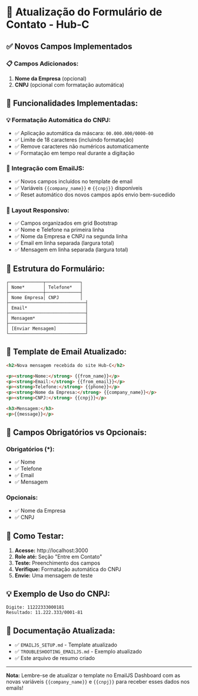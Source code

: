 # 📝 Atualização do Formulário de Contato - Hub-C

## ✅ Novos Campos Implementados

### 📋 Campos Adicionados:
1. **Nome da Empresa** (opcional)
2. **CNPJ** (opcional com formatação automática)

## 🎯 Funcionalidades Implementadas:

### 💡 **Formatação Automática do CNPJ:**
- ✅ Aplicação automática da máscara: `00.000.000/0000-00`
- ✅ Limite de 18 caracteres (incluindo formatação)
- ✅ Remove caracteres não numéricos automaticamente
- ✅ Formatação em tempo real durante a digitação

### 📧 **Integração com EmailJS:**
- ✅ Novos campos incluídos no template de email
- ✅ Variáveis `{{company_name}}` e `{{cnpj}}` disponíveis
- ✅ Reset automático dos novos campos após envio bem-sucedido

### 🎨 **Layout Responsivo:**
- ✅ Campos organizados em grid Bootstrap
- ✅ Nome e Telefone na primeira linha
- ✅ Nome da Empresa e CNPJ na segunda linha
- ✅ Email em linha separada (largura total)
- ✅ Mensagem em linha separada (largura total)

## 📱 Estrutura do Formulário:

```
┌─────────────┬─────────────┐
│ Nome*       │ Telefone*   │
├─────────────┼─────────────┤
│ Nome Empresa│ CNPJ        │
├─────────────────────────────┤
│ Email*                      │
├─────────────────────────────┤
│ Mensagem*                   │
├─────────────────────────────┤
│ [Enviar Mensagem]           │
└─────────────────────────────┘
```

## 🔧 Template de Email Atualizado:

```html
<h2>Nova mensagem recebida do site Hub-C</h2>

<p><strong>Nome:</strong> {{from_name}}</p>
<p><strong>Email:</strong> {{from_email}}</p>
<p><strong>Telefone:</strong> {{phone}}</p>
<p><strong>Nome da Empresa:</strong> {{company_name}}</p>
<p><strong>CNPJ:</strong> {{cnpj}}</p>

<h3>Mensagem:</h3>
<p>{{message}}</p>
```

## 📝 Campos Obrigatórios vs Opcionais:

### Obrigatórios (*):
- ✅ Nome
- ✅ Telefone
- ✅ Email
- ✅ Mensagem

### Opcionais:
- ✅ Nome da Empresa
- ✅ CNPJ

## 🚀 Como Testar:

1. **Acesse:** http://localhost:3000
2. **Role até:** Seção "Entre em Contato"
3. **Teste:** Preenchimento dos campos
4. **Verifique:** Formatação automática do CNPJ
5. **Envie:** Uma mensagem de teste

## 💡 Exemplo de Uso do CNPJ:

```
Digite: 11222333000181
Resultado: 11.222.333/0001-81
```

## 📄 Documentação Atualizada:

- ✅ `EMAILJS_SETUP.md` - Template atualizado
- ✅ `TROUBLESHOOTING_EMAILJS.md` - Exemplo atualizado
- ✅ Este arquivo de resumo criado

---

**Nota:** Lembre-se de atualizar o template no EmailJS Dashboard com as novas variáveis `{{company_name}}` e `{{cnpj}}` para receber esses dados nos emails!
